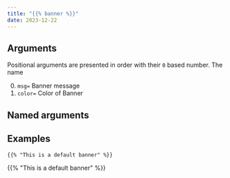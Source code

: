 ```yaml
---
title: "{{% banner %}}"
date: 2023-12-22
---
```


## Arguments

Positional arguments are presented in order with their `0` based number. The
name

0. `msg=` Banner message
1. `color=` Color of Banner

## Named arguments

## Examples

    {{% "This is a default banner" %}}

{{% "This is a default banner" %}}
